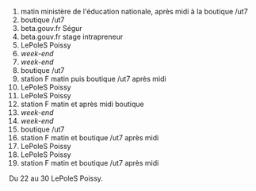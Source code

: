 1. matin ministère de l'éducation nationale, après midi à la boutique /ut7
2. boutique /ut7
3. beta.gouv.fr Ségur
4. beta.gouv.fr stage intrapreneur
5. LePoleS Poissy
6. _week-end_
7. _week-end_
8. boutique /ut7
9. station F matin puis boutique /ut7 après midi
10. LePoleS Poissy
11. LePoleS Poissy
12. station F matin et après midi boutique
13. _week-end_
14. _week-end_
15. boutique /ut7
16. station F matin et boutique /ut7 après midi
17. LePoleS Poissy
18. LePoleS Poissy
19. station F matin et boutique /ut7 après midi

Du 22 au 30 LePoleS Poissy.

